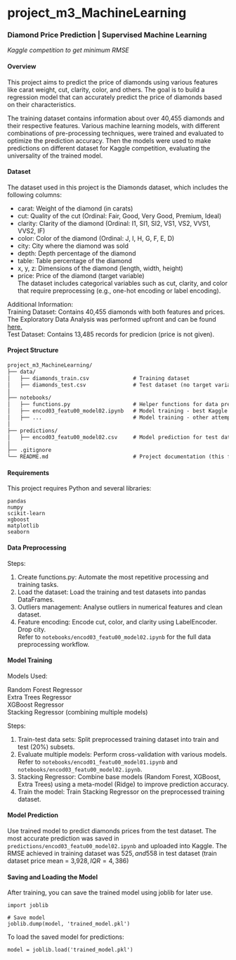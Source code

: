 # project_m3_MachineLearning
### Diamond Price Prediction | Supervised Machine Learning  
_Kaggle competition to get minimum RMSE_

#### Overview   
This project aims to predict the price of diamonds using various features like carat weight, cut, clarity, color, and others. The goal is to build a regression model that can accurately predict the price of diamonds based on their characteristics.

The training dataset contains information about over 40,455 diamonds and their respective features. Various machine learning models, with different combinations of pre-processing techniques, were trained and evaluated to optimize the prediction accuracy. Then the models were used to make predictions on different dataset for Kaggle competition, evaluating the universality of the trained model.

#### Dataset  
The dataset used in this project is the Diamonds dataset, which includes the following columns:

* carat: Weight of the diamond (in carats)  
* cut: Quality of the cut (Ordinal: Fair, Good, Very Good, Premium, Ideal)  
* clarity: Clarity of the diamond (Ordinal: I1, SI1, SI2, VS1, VS2, VVS1, VVS2, IF)  
* color: Color of the diamond (Ordinal: J, I, H, G, F, E, D)  
* city: City where the diamond was sold  
* depth: Depth percentage of the diamond  
* table: Table percentage of the diamond  
* x, y, z: Dimensions of the diamond (length, width, height)  
* price: Price of the diamond (target variable)  
The dataset includes categorical variables such as cut, clarity, and color that require preprocessing (e.g., one-hot encoding or label encoding).

Additional Information:  
Training Dataset: Contains 40,455 diamonds with both features and prices. The Exploratory Data Analysis was performed upfront and can be found [here.](https://github.com/Kristinawk/EDA_Diamonds/blob/main/notebooks/EDA.ipynb)  
Test Dataset: Contains 13,485 records for predicion (price is not given).

#### Project Structure
```md
project_m3_MachineLearning/
├── data/
│   ├── diamonds_train.csv              # Training dataset
│   ├── diamonds_test.csv               # Test dataset (no target variable)
│
├── notebooks/
│   ├── functions.py                    # Helper functions for data preprocessing
│   ├── encod03_featu00_model02.ipynb   # Model training - best Kaggle score 
│   ├── ...                             # Model training - other attempts 
│
├── predictions/
│   ├── encod03_featu00_model02.csv     # Model prediction for test dataset 
│
├── .gitignore
└── README.md                           # Project documentation (this file)
```

#### Requirements
This project requires Python and several libraries: 

```pandas```   
```numpy```  
```scikit-learn```   
```xgboost```  
```matplotlib```  
```seaborn```

#### Data Preprocessing
Steps:  
1. Create functions.py: Automate the most repetitive processing and training tasks.   
2. Load the dataset: Load the training and test datasets into pandas DataFrames.  
3. Outliers management: Analyse outliers in numerical features and clean dataset.  
4. Feature encoding: Encode cut, color, and clarity using LabelEncoder. Drop city.  
Refer to ```notebooks/encod03_featu00_model02.ipynb``` for the full data preprocessing workflow.

#### Model Training

Models Used:  

Random Forest Regressor  
Extra Trees Regressor  
XGBoost Regressor  
Stacking Regressor (combining multiple models)  

Steps:  

1. Train-test data sets: Split preprocessed training dataset into train and test (20%) subsets.  
2. Evaluate multiple models: Perform cross-validation with various models. Refer to ```notebooks/encod01_featu00_model01.ipynb``` and ```notebooks/encod03_featu00_model02.ipynb```.  
3. Stacking Regressor: Combine base models (Random Forest, XGBoost, Extra Trees) using a meta-model (Ridge) to improve prediction accuracy.  
4. Train the model: Train Stacking Regressor on the preprocessed training dataset.

#### Model Prediction  
Use trained model to predict diamonds prices from the test dataset. The most accurate prediction was saved in  ```predictions/encod03_featu00_model02.ipynb``` and uploaded into Kaggle. The RMSE achieved in training dataset was 525$, and 558$ in test dataset (train dataset price mean = 3,928$, IQR = 4,386$)

#### Saving and Loading the Model
After training, you can save the trained model using joblib for later use.

```
import joblib

# Save model
joblib.dump(model, 'trained_model.pkl')  
```
To load the saved model for predictions:
```
model = joblib.load('trained_model.pkl')
